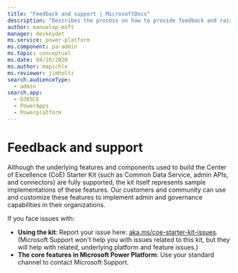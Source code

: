 ```yaml
---
title: "Feedback and support | MicrosoftDocs"
description: "Describes the process on how to provide feedback and raise issues with the CoE Starter Kit."
author: manuelap-msft
manager: devkeydet
ms.service: power-platform
ms.component: pa-admin
ms.topic: conceptual
ms.date: 04/10/2020
ms.author: mapichle
ms.reviewer: jimholtz
search.audienceType: 
  - admin
search.app: 
  - D365CE
  - PowerApps
  - Powerplatform
---
```

# Feedback and support

Although the underlying features and components used to build the Center of Excellence (CoE) Starter Kit (such as Common Data Service, admin APIs, and connectors) are fully supported, the kit itself represents sample implementations of these features. Our customers and community can use and customize these features to implement admin and governance capabilities in their organizations.

If you face issues with:

- **Using the kit**: Report your issue here: [aka.ms/coe-starter-kit-issues](https://github.com/microsoft/powerapps-tools/issues/new?assignees=JeneferM-MSFT&labels=coestarterkit&template=-coe-starter-kit-app--bug-report.md&title=%5BBUG%5D%3A+issue+title). (Microsoft Support won't help you with issues related to this kit, but they will help with related, underlying platform and feature issues.)
- **The core features in Microsoft Power Platform**: Use your standard channel to contact Microsoft Support.
